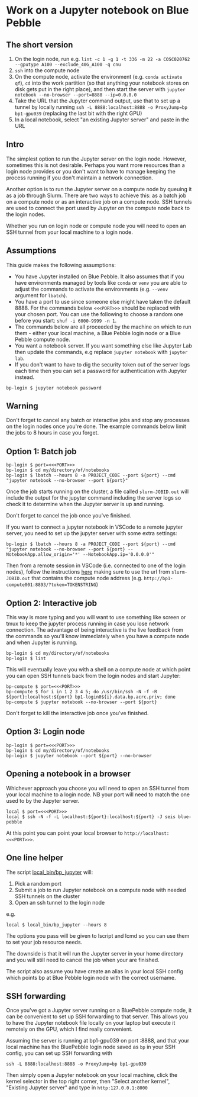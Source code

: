 # Work on a Jupyter notebook on Blue Pebble

## The short version
1. On the login node, run e.g. `lint -c 1 -g 1 -t 336 -m 22 -a COSC020762 --gputype A100 --exclude_40G_A100 -q cnu`
2. `ssh` into the compute node
3. On the compute node, activate the environment (e.g. `conda activate qf`), `cd` into the work partition (so that anything your notebook stores on disk gets put in the right place), and then start the server with `jupyter notebook --no-browser --port=8888 --ip=0.0.0.0`
4. Take the URL that the Jupyter command output, use that to set up a tunnel by locally running `ssh -L 8888:localhost:8888 -o ProxyJump=bp bp1-gpu039` (replacing the last bit with the right GPU)
5. In a local notebook, select "an existing Jupyter server" and paste in the URL

## Intro
The simplest option to run the Jupyter server on the login node.
However, sometimes this is not desirable. Perhaps you want more resources than a login node provides or you don't want to have to manage keeping the process running if you don't maintain a network connection.

Another option is to run the Jupyter server on a compute node by queuing it as a job through Slurm.
There are two ways to achieve this: as a batch job on a compute node or as an interactive job on a compute node.
SSH tunnels are used to connect the port used by Jupyter on the compute node back to the login nodes.

Whether you run on login node or compute node you will need to open an SSH tunnel from your local machine to a login node.

## Assumptions

This guide makes the following assumptions:

* You have Jupyter installed on Blue Pebble. It also assumes that if you have environments managed by tools like `conda` or `venv` you are able to adjust the commands to activate the environments (e.g. `--venv` argument for `lbatch`).
* You have a port to use since someone else might have taken the default 8888. For the commands below `<<<PORT>>>` should be replaced with your chosen port. You can use the following to choose a random one before you start: `shuf -i 6000-9999 -n 1`.
* The commands below are all proceeded by the machine on which to run them - either your local machine, a Blue Pebble login node or a Blue Pebble compute node.
* You want a notebook server. If you want something else like Jupyter Lab then update the commands, e.g replace `jupyter notebook` with `jupyter lab`.
* If you don't want to have to dig the security token out of the server logs each time then you can set a password for authentication with Jupyter instead.

```
bp-login $ jupyter notebook password
```

## Warning

Don't forget to cancel any batch or interactive jobs and stop any processes on the login nodes once you're done. The example commands below limit the jobs to 8 hours in case you forget.

## Option 1: Batch job

```
bp-login $ port=<<<PORT>>>
bp-login $ cd my/directory/of/notebooks
bp-login $ lbatch --hours 8 -a PROJECT_CODE --port ${port} --cmd "jupyter notebook --no-browser --port ${port}"
```

Once the job starts running on the cluster, a file called `slurm-JOBID.out` will include the output for the jupyter command including the server logs so check it to determine when the Jupyter server is up and running.

Don't forget to cancel the job once you've finished.

If you want to connect a jupyter notebook in VSCode to a remote jupyter server, you need to set up the jupyter server with some extra settings:

```
bp-login $ lbatch --hours 8 -a PROJECT_CODE --port ${port} --cmd "jupyter notebook --no-browser --port ${port} --NotebookApp.allow_origin='*' --NotebookApp.ip='0.0.0.0'"
```

Then from a remote session in VSCode (i.e. connected to one of the login nodes), follow the instructions [here](https://code.visualstudio.com/docs/datascience/jupyter-kernel-management#_existing-jupyter-server) making sure to use the url from `slurm-JOBID.out` that contains the compute node address (e.g. `http://bp1-compute001:8893/?token=TOKENSTRING`) 

## Option 2: Interactive job

This way is more typing and you will want to use something like screen or tmux to keep the jupyter process running in case you lose network connection. The advantage of being interactive is the live feedback from the commands so you'll know immediately when you have a compute node and when Jupyter is running.

```
bp-login $ cd my/directory/of/notebooks
bp-login $ lint
```

This will eventually leave you with a shell on a compute node at which point you can open SSH tunnels back from the login nodes and start Jupyter:

```
bp-compute $ port=<<<PORT>>>
bp-compute $ for i in 1 2 3 4 5; do /usr/bin/ssh -N -f -R ${port}:localhost:${port} bp1-login0${i}.data.bp.acrc.priv; done
bp-compute $ jupyter notebook --no-browser --port ${port}
```

Don't forget to kill the interactive job once you've finished.

## Option 3: Login node

```
bp-login $ port=<<<PORT>>>
bp-login $ cd my/directory/of/notebooks
bp-login $ jupyter notebook --port ${port} --no-browser
```

## Opening a notebook in a browser

Whichever approach you choose you will need to open an SSH tunnel from your local machine to a login node.
NB your port will need to match the one used to by the Jupyter server.

```
local $ port=<<<PORT>>>
local $ ssh -N -f -L localhost:${port}:localhost:${port} -J seis blue-pebble
```

At this point you can point your local browser to `http://localhost:<<<PORT>>>`.

## One line helper

The script [local_bin/bp_jupyter](../local_bin/bp_jupyter) will:
1. Pick a random port
2. Submit a job to run Jupyter notebook on a compute node with needed SSH tunnels on the cluster
3. Open an ssh tunnel to the login node

e.g.
```
local $ local_bin/bp_jupyter --hours 8
```
The options you pass will be given to lscript and lcmd so you can use them to set your job resource needs.

The downside is that it will run the Jupyter server in your home directory and you will still need to cancel the job when your are finished.

The script also assume you have create an alias in your local SSH config which points bp at Blue Pebble login node with the correct username.

## SSH forwarding
Once you've got a Jupyter server running on a BluePebble compute node, it can be convenient to set up SSH forwarding to that server.
This allows you to have the Jupyter notebook file locally on your laptop but execute it remotely on the GPU, which I find really convenient.

Assuming the server is running at bp1-gpu039 on port :8888, and that your local machine has the BluePebble login node saved as `bp` in your SSH config, you can set up SSH forwarding with
```
ssh -L 8888:localhost:8888 -o ProxyJump=bp bp1-gpu039
```
Then simply open a Jupyter notebook on your local machine, click the kernel selector in the top right corner, then "Select another kernel", "Existing Jupyter server" and type in `http:127.0.0.1:8000`
